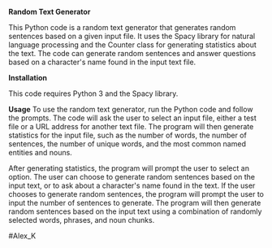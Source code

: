 **Random Text Generator**

This Python code is a random text generator that generates random sentences based on a given input file. It uses the Spacy library for natural language processing and the Counter class for generating statistics about the text. The code can generate random sentences and answer questions based on a character's name found in the input text file.

**Installation**

This code requires Python 3 and the Spacy library.

**Usage**
To use the random text generator, run the Python code and follow the prompts. The code will ask the user to select an input file, either a test file or a URL address for another text file. The program will then generate statistics for the input file, such as the number of words, the number of sentences, the number of unique words, and the most common named entities and nouns.

After generating statistics, the program will prompt the user to select an option. The user can choose to generate random sentences based on the input text, or to ask about a character's name found in the text. If the user chooses to generate random sentences, the program will prompt the user to input the number of sentences to generate. The program will then generate random sentences based on the input text using a combination of randomly selected words, phrases, and noun chunks.


#Alex_K
